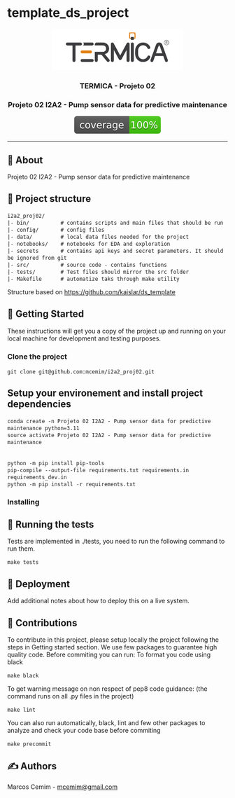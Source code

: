 # template_ds_project

<p align="center">
  <a href="" rel="noopener">
 <img width=300px height=95px src="https://raw.githubusercontent.com/dududzainer/termicalogos/main/TERMICA.png" alt="Project logo"></a>
</p>

<h3 align="center">TERMICA - Projeto 02</h3>
<h3 align="center">Projeto 02 I2A2 - Pump sensor data for predictive maintenance</h3>

<div align="center">

  [![code coverage](coverage.svg "Code coverage")]()
</div>

---


## 🧐 About <a name = "about"></a>

Projeto 02 I2A2 - Pump sensor data for predictive maintenance

## 🔖 Project structure

```
i2a2_proj02/
|- bin/          # contains scripts and main files that should be run
|- config/       # config files
|- data/         # local data files needed for the project
|- notebooks/    # notebooks for EDA and exploration
|- secrets       # contains api keys and secret parameters. It should be ignored from git
|- src/          # source code - contains functions
|- tests/        # Test files should mirror the src folder
|- Makefile      # automatize taks through make utility
```
Structure based on https://github.com/kaislar/ds_template


## 🏁 Getting Started <a name = "getting_started"></a>
These instructions will get you a copy of the project up and running on your local machine for development and testing purposes.

### Clone the project 
```
git clone git@github.com:mcemim/i2a2_proj02.git
```

## Setup your environement and install project dependencies
```
conda create -n Projeto 02 I2A2 - Pump sensor data for predictive maintenance python=3.11
source activate Projeto 02 I2A2 - Pump sensor data for predictive maintenance


python -m pip install pip-tools
pip-compile --output-file requirements.txt requirements.in requirements_dev.in
python -m pip install -r requirements.txt
```

### Installing

## 🔧 Running the tests
Tests are implemented in ./tests, you need to run the following command to run them.
```
make tests
```

## 🚀 Deployment
Add additional notes about how to deploy this on a live system.

## 🎈 Contributions
To contribute in this project, please setup locally the project following the steps  in Getting started section.
We use few packages to guarantee high quality code. Before commiting you can run:
To format you code using black
```
make black
```
To get warning message on non respect of pep8 code guidance:
(the command runs on all .py files in the project)
```
make lint
```
You can also run automatically, black, lint and few other packages to analyze and check your code base before commiting
```
make precommit
```

##  ✍️ Authors
Marcos Cemim - mcemim@gmail.com
